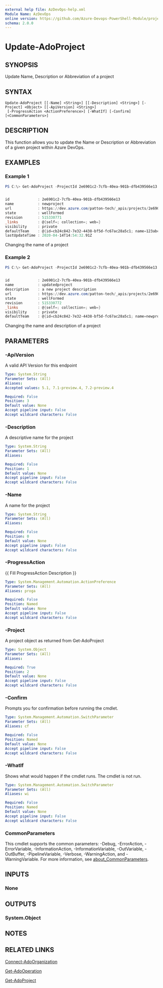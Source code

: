 ```yaml
---
external help file: AzDevOps-help.xml
Module Name: AzDevOps
online version: https://github.com/Azure-Devops-PowerShell-Module/projects/blob/master/docs/Update-AdoProject.md#update-adoproject
schema: 2.0.0
---
```


# Update-AdoProject

## SYNOPSIS

Update Name, Description or Abbreviation of a project

## SYNTAX

```
Update-AdoProject [[-Name] <String>] [[-Description] <String>] [-Project] <Object> [[-ApiVersion] <String>]
 [-ProgressAction <ActionPreference>] [-WhatIf] [-Confirm] [<CommonParameters>]
```

## DESCRIPTION

This function allows you to update the Name or Description or Abbreviation of a
given project within Azure DevOps.

## EXAMPLES

### Example 1

```powershell
PS C:\> Get-AdoProject -ProjectId 2e6901c2-7cfb-40ea-901b-dfb439566e13 |Update-AdoProject -Name newproject


id             : 2e6901c2-7cfb-40ea-901b-dfb439566e13
name           : newproject
url            : https://dev.azure.com/patton-tech/_apis/projects/2e6901c2-7cfb-40ea-901b-dfb439566e13
state          : wellFormed
revision       : 515330771
_links         : @{self=; collection=; web=}
visibility     : private
defaultTeam    : @{id=cb24c842-7e32-4438-bf5d-fc67ac28a5c1; name=123abc Team; url=https://dev.azure.com/patton-tech/_apis/projects/2e6901c2-7cfb-40ea-901b-dfb439566e13/teams/cb24c842-7e32-4438-bf5d-fc67ac28a5c1}
lastUpdateTime : 2020-04-14T14:54:32.91Z
```

Changing the name of a project

### Example 2

```powershell
PS C:\> Get-AdoProject -ProjectId 2e6901c2-7cfb-40ea-901b-dfb439566e13 |Update-AdoProject -Name updatedproject -Description 'a new project description'


id             : 2e6901c2-7cfb-40ea-901b-dfb439566e13
name           : updatedproject
description    : a new project description
url            : https://dev.azure.com/patton-tech/_apis/projects/2e6901c2-7cfb-40ea-901b-dfb439566e13
state          : wellFormed
revision       : 515330772
_links         : @{self=; collection=; web=}
visibility     : private
defaultTeam    : @{id=cb24c842-7e32-4438-bf5d-fc67ac28a5c1; name=newproject Team; url=https://dev.azure.com/patton-tech/_apis/projects/2e6901c2-7cfb-40ea-901b-dfb439566e13/teams/cb24c842-7e32-4438-bf5d-fc67ac28a5c1}
```

Changing the name and description of a project

## PARAMETERS

### -ApiVersion

A valid API Version for this endpoint

```yaml
Type: System.String
Parameter Sets: (All)
Aliases:
Accepted values: 5.1, 7.1-preview.4, 7.2-preview.4

Required: False
Position: 3
Default value: None
Accept pipeline input: False
Accept wildcard characters: False
```

### -Description

A descriptive name for the project

```yaml
Type: System.String
Parameter Sets: (All)
Aliases:

Required: False
Position: 1
Default value: None
Accept pipeline input: False
Accept wildcard characters: False
```

### -Name

A name for the project

```yaml
Type: System.String
Parameter Sets: (All)
Aliases:

Required: False
Position: 0
Default value: None
Accept pipeline input: False
Accept wildcard characters: False
```

### -ProgressAction
{{ Fill ProgressAction Description }}

```yaml
Type: System.Management.Automation.ActionPreference
Parameter Sets: (All)
Aliases: proga

Required: False
Position: Named
Default value: None
Accept pipeline input: False
Accept wildcard characters: False
```

### -Project

A project object as returned from Get-AdoProject

```yaml
Type: System.Object
Parameter Sets: (All)
Aliases:

Required: True
Position: 2
Default value: None
Accept pipeline input: False
Accept wildcard characters: False
```

### -Confirm

Prompts you for confirmation before running the cmdlet.

```yaml
Type: System.Management.Automation.SwitchParameter
Parameter Sets: (All)
Aliases: cf

Required: False
Position: Named
Default value: None
Accept pipeline input: False
Accept wildcard characters: False
```

### -WhatIf

Shows what would happen if the cmdlet runs.
The cmdlet is not run.

```yaml
Type: System.Management.Automation.SwitchParameter
Parameter Sets: (All)
Aliases: wi

Required: False
Position: Named
Default value: None
Accept pipeline input: False
Accept wildcard characters: False
```

### CommonParameters
This cmdlet supports the common parameters: -Debug, -ErrorAction, -ErrorVariable, -InformationAction, -InformationVariable, -OutVariable, -OutBuffer, -PipelineVariable, -Verbose, -WarningAction, and -WarningVariable. For more information, see [about_CommonParameters](http://go.microsoft.com/fwlink/?LinkID=113216).

## INPUTS

### None

## OUTPUTS

### System.Object

## NOTES

## RELATED LINKS

[Connect-AdoOrganization](https://github.com/Azure-Devops-PowerShell-Module/core/blob/master/docs/Connect-AdoOrganization.md#connect-adoorganization)

[Get-AdoOperation](https://github.com/Azure-Devops-PowerShell-Module/core/blob/master/docs/Connect-AdoOrganization.md#get-adooperation)

[Get-AdoProject](https://github.com/Azure-Devops-PowerShell-Module/core/blob/master/docs/Connect-AdoOrganization.md#get-adoproject)
